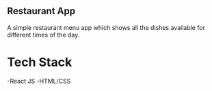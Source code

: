 ## Restaurant App

A simple restaurant menu app which shows all the dishes available for different times of the day.

# Tech Stack 
-React JS
-HTML/CSS
